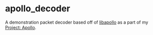 # apollo_decoder
A demonstration packet decoder based off of [libapollo](https://github.com/NexusXe/libapollo) as a part of my [Project: Apollo](https://apollo.nexusxe.com).
